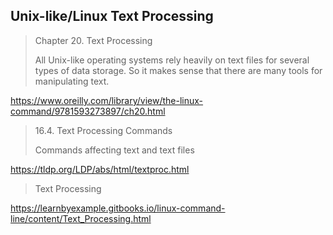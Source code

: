## Unix-like/Linux Text Processing

>Chapter 20. Text Processing
>
>All Unix-like operating systems rely heavily on text files for several types of data storage. So it makes sense that there are many tools for manipulating text.

https://www.oreilly.com/library/view/the-linux-command/9781593273897/ch20.html

>16.4. Text Processing Commands
>
>Commands affecting text and text files

https://tldp.org/LDP/abs/html/textproc.html

>Text Processing

https://learnbyexample.gitbooks.io/linux-command-line/content/Text_Processing.html